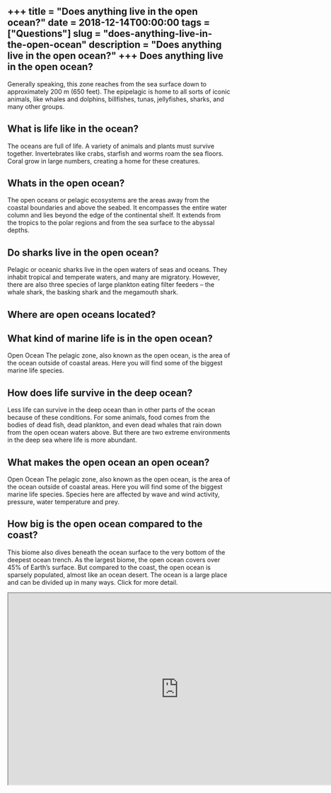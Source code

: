 +++
title = "Does anything live in the open ocean?"
date = 2018-12-14T00:00:00
tags = ["Questions"]
slug = "does-anything-live-in-the-open-ocean"
description = "Does anything live in the open ocean?"
+++
Does anything live in the open ocean?
-------------------------------------

Generally speaking, this zone reaches from the sea surface down to approximately 200 m (650 feet). The epipelagic is home to all sorts of iconic animals, like whales and dolphins, billfishes, tunas, jellyfishes, sharks, and many other groups.

What is life like in the ocean?
-------------------------------

The oceans are full of life. A variety of animals and plants must survive together. Invertebrates like crabs, starfish and worms roam the sea floors. Coral grow in large numbers, creating a home for these creatures.

Whats in the open ocean?
------------------------

The open oceans or pelagic ecosystems are the areas away from the coastal boundaries and above the seabed. It encompasses the entire water column and lies beyond the edge of the continental shelf. It extends from the tropics to the polar regions and from the sea surface to the abyssal depths.

Do sharks live in the open ocean?
---------------------------------

Pelagic or oceanic sharks live in the open waters of seas and oceans. They inhabit tropical and temperate waters, and many are migratory. However, there are also three species of large plankton eating filter feeders – the whale shark, the basking shark and the megamouth shark.

Where are open oceans located?
------------------------------

What kind of marine life is in the open ocean?
----------------------------------------------

Open Ocean The pelagic zone, also known as the open ocean, is the area of the ocean outside of coastal areas. Here you will find some of the biggest marine life species.

How does life survive in the deep ocean?
----------------------------------------

Less life can survive in the deep ocean than in other parts of the ocean because of these conditions. For some animals, food comes from the bodies of dead fish, dead plankton, and even dead whales that rain down from the open ocean waters above. But there are two extreme environments in the deep sea where life is more abundant.

What makes the open ocean an open ocean?
----------------------------------------

Open Ocean The pelagic zone, also known as the open ocean, is the area of the ocean outside of coastal areas. Here you will find some of the biggest marine life species. Species here are affected by wave and wind activity, pressure, water temperature and prey.

How big is the open ocean compared to the coast?
------------------------------------------------

This biome also dives beneath the ocean surface to the very bottom of the deepest ocean trench. As the largest biome, the open ocean covers over 45% of Earth’s surface. But compared to the coast, the open ocean is sparsely populated, almost like an ocean desert. The ocean is a large place and can be divided up in many ways. Click for more detail.

<iframe allow="accelerometer; autoplay; clipboard-write; encrypted-media; gyroscope; picture-in-picture" allowfullscreen="" class="__youtube_prefs__  epyt-is-override  no-lazyload" data-no-lazy="1" data-origheight="433" data-origwidth="770" data-skipgform_ajax_framebjll="" height="433" id="_ytid_81682" loading="lazy" src="https://www.youtube.com/embed/MfWyzrkFkg8?enablejsapi=1&autoplay=0&cc_load_policy=0&cc_lang_pref=&iv_load_policy=1&loop=0&modestbranding=0&rel=1&fs=1&playsinline=0&autohide=2&theme=dark&color=red&controls=1&" title="YouTube player" width="770"></iframe>